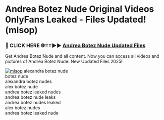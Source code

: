 # Andrea Botez Nude Original Videos 0nlyFans Leaked - Files Updated! (mlsop)

<h3>🔴 CLICK HERE 🌐==►► <a href="https://tinyurl.com/52m3yx9h" rel="nofollow">Andrea Botez Nude Updated Files</a></h3>

Get Andrea Botez Nude and all content. Now you can access all videos and pictures of Andrea Botez Nude. New Updated Files 2025!

[![mlsop](https://i.imgur.com/TnHtlc8.gif)](https://tinyurl.com/52m3yx9h)
alexandra botez nude<br>
botez nude<br>
alexandra botez nudes<br>
alex botez nude<br>
andrea botez leaked nudes<br>
andrea botez nude leaks<br>
andrea botez nudes leaked<br>
alex botez nudes<br>
andrea botez leaked nude